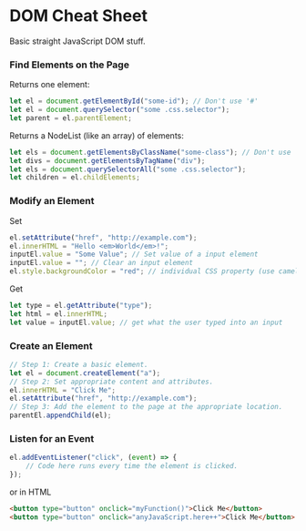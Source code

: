# DOM Cheat Sheet
Basic straight JavaScript DOM stuff.

### Find Elements on the Page
Returns one element:

```js
let el = document.getElementById("some-id"); // Don't use '#'
let el = document.querySelector("some .css.selector");
let parent = el.parentElement;
```

Returns a NodeList (like an array) of elements:

```js
let els = document.getElementsByClassName("some-class"); // Don't use '.'
let divs = document.getElementsByTagName("div");
let els = document.querySelectorAll("some .css.selector");
let children = el.childElements;
```

### Modify an Element
Set

```js
el.setAttribute("href", "http://example.com");
el.innerHTML = "Hello <em>World</em>!";
inputEl.value = "Some Value"; // Set value of a input element
inputEl.value = ""; // Clear an input element
el.style.backgroundColor = "red"; // individual CSS property (use camel case)
```

Get

```js
let type = el.getAttribute("type");
let html = el.innerHTML;
let value = inputEl.value; // get what the user typed into an input
```

### Create an Element
```js
// Step 1: Create a basic element.
let el = document.createElement("a");
// Step 2: Set appropriate content and attributes.
el.innerHTML = "Click Me";
el.setAttribute("href", "http://example.com");
// Step 3: Add the element to the page at the appropriate location.
parentEl.appendChild(el);
```

### Listen for an Event
```js
el.addEventListener("click", (event) => {
    // Code here runs every time the element is clicked.
});
```

or in HTML

```html
<button type="button" onclick="myFunction()">Click Me</button>
<button type="button" onclick="anyJavaScript.here++">Click Me</button>
```